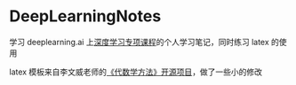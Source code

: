 # DeepLearningNotes

学习 deeplearning.ai 上[深度学习专项课程](https://www.coursera.org/specializations/deep-learning)的个人学习笔记，同时练习 latex 的使用

latex 模板来自李文威老师的[《代数学方法》开源项目](https://github.com/wenweili/AlJabr-1)，做了一些小的修改
